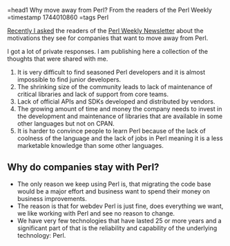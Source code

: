 =head1 Why move away from Perl? From the readers of the Perl Weekly
=timestamp 1744010860
=tags Perl

[Recently I asked](https://perlweekly.com/archive/713.html) the readers of the [Perl Weekly Newsletter](https://perlweekly.com/) about the motivations they see for companies that want to move away from Perl.

I got a lot of private responses. I am publishing here a collection of the thoughts that were shared with me.

1. It is very difficult to find seasoned Perl developers and it is almost impossible to find junior developers.
1. The shrinking size of the community leads to lack of maintenance of critical libraries and lack of support from core teams.
1. Lack of official APIs and SDKs developed and distributed by vendors.
1. The growing amount of time and money the company needs to invest in the development and maintenance of libraries that are available in some other languages but not on CPAN.
1. It is harder to convince people to learn Perl because of the lack of coolness of the language and the lack of jobs in Perl meaning it is a less marketable knowledge than some other languages.


## Why do companies stay with Perl?

* The only reason we keep using Perl is, that migrating the code base would be a major effort and business want to spend their money on business improvements.
* The reason is that for webdev Perl is just fine, does everything we want, we like working with Perl and see no reason to change.
* We have very few technologies that have lasted 25 or more years and a significant part of that is the reliability and capability of the underlying technology: Perl.

